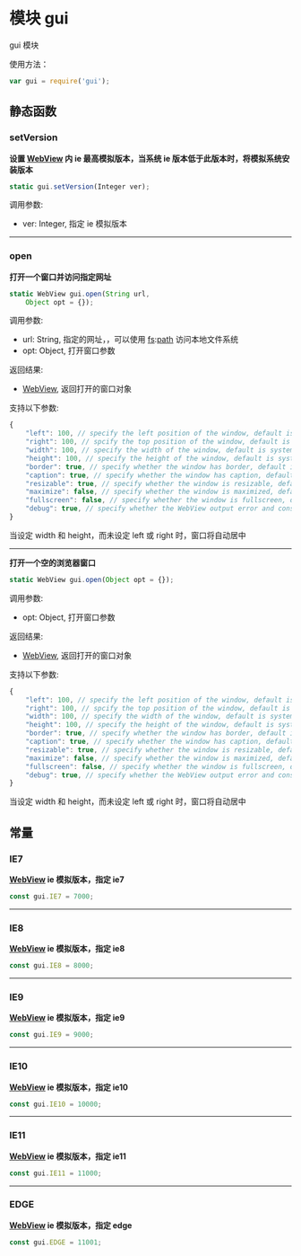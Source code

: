# 模块 gui
gui 模块

使用方法：

```JavaScript
var gui = require('gui');
```

## 静态函数
        
### setVersion
**设置 [WebView](../../object/ifs/WebView.md) 内 ie 最高模拟版本，当系统 ie 版本低于此版本时，将模拟系统安装版本**

```JavaScript
static gui.setVersion(Integer ver);
```

调用参数:
* ver: Integer, 指定 ie 模拟版本

--------------------------
### open
**打开一个窗口并访问指定网址**

```JavaScript
static WebView gui.open(String url,
    Object opt = {});
```

调用参数:
* url: String, 指定的网址，，可以使用 [fs](fs.md):[path](path.md) 访问本地文件系统
* opt: Object, 打开窗口参数

返回结果:
* [WebView](../../object/ifs/WebView.md), 返回打开的窗口对象

支持以下参数:

```JavaScript
{
    "left": 100, // specify the left position of the window, default is system auto set
    "right": 100, // spcify the top position of the window, default is system auto set
    "width": 100, // specify the width of the window, default is system auto set
    "height": 100, // specify the height of the window, default is system auto set
    "border": true, // specify whether the window has border, default is true
    "caption": true, // specify whether the window has caption, default is true
    "resizable": true, // specify whether the window is resizable, default is true
    "maximize": false, // specify whether the window is maximized, default is false
    "fullscreen": false, // specify whether the window is fullscreen, default is false
    "debug": true, // specify whether the WebView output error and console info, default is true
}
```

当设定 width 和 height，而未设定 left 或 right 时，窗口将自动居中

--------------------------
**打开一个空的浏览器窗口**

```JavaScript
static WebView gui.open(Object opt = {});
```

调用参数:
* opt: Object, 打开窗口参数

返回结果:
* [WebView](../../object/ifs/WebView.md), 返回打开的窗口对象

支持以下参数:

```JavaScript
{
    "left": 100, // specify the left position of the window, default is system auto set
    "right": 100, // spcify the top position of the window, default is system auto set
    "width": 100, // specify the width of the window, default is system auto set
    "height": 100, // specify the height of the window, default is system auto set
    "border": true, // specify whether the window has border, default is true
    "caption": true, // specify whether the window has caption, default is true
    "resizable": true, // specify whether the window is resizable, default is true
    "maximize": false, // specify whether the window is maximized, default is false
    "fullscreen": false, // specify whether the window is fullscreen, default is false
    "debug": true, // specify whether the WebView output error and console info, default is true
}
```

当设定 width 和 height，而未设定 left 或 right 时，窗口将自动居中

## 常量
        
### IE7
**[WebView](../../object/ifs/WebView.md) ie 模拟版本，指定 ie7**

```JavaScript
const gui.IE7 = 7000;
```

--------------------------
### IE8
**[WebView](../../object/ifs/WebView.md) ie 模拟版本，指定 ie8**

```JavaScript
const gui.IE8 = 8000;
```

--------------------------
### IE9
**[WebView](../../object/ifs/WebView.md) ie 模拟版本，指定 ie9**

```JavaScript
const gui.IE9 = 9000;
```

--------------------------
### IE10
**[WebView](../../object/ifs/WebView.md) ie 模拟版本，指定 ie10**

```JavaScript
const gui.IE10 = 10000;
```

--------------------------
### IE11
**[WebView](../../object/ifs/WebView.md) ie 模拟版本，指定 ie11**

```JavaScript
const gui.IE11 = 11000;
```

--------------------------
### EDGE
**[WebView](../../object/ifs/WebView.md) ie 模拟版本，指定 edge**

```JavaScript
const gui.EDGE = 11001;
```

